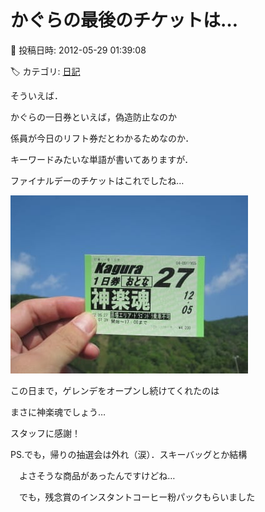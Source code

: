 # かぐらの最後のチケットは…

📅 投稿日時: 2012-05-29 01:39:08

🏷️ カテゴリ: [日記](cc4b5682fb7b8b144980957a978653fb0.md)

そういえば．





かぐらの一日券といえば，偽造防止なのか


係員が今日のリフト券だとわかるためなのか．


キーワードみたいな単語が書いてありますが．





ファイナルデーのチケットはこれでしたね…




![565689bb1071be48b54acdf4d1238354.jpg](images/565689bb1071be48b54acdf4d1238354.jpg)







この日まで，ゲレンデをオープンし続けてくれたのは


まさに神楽魂でしょう…


スタッフに感謝！





PS.でも，帰りの抽選会は外れ（涙）．スキーバッグとか結構


　よさそうな商品があったんですけどね…


　でも，残念賞のインスタントコーヒー粉パックもらいました
